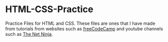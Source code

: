 # HTML-CSS-Practice
Practice Files for HTML and CSS. These files are ones that I have made from tutorials from websites such as [freeCodeCamp](https://www.freecodecamp.org/) and youtube channels such as [The Net Ninja](https://www.thenetninja.co.uk/).
